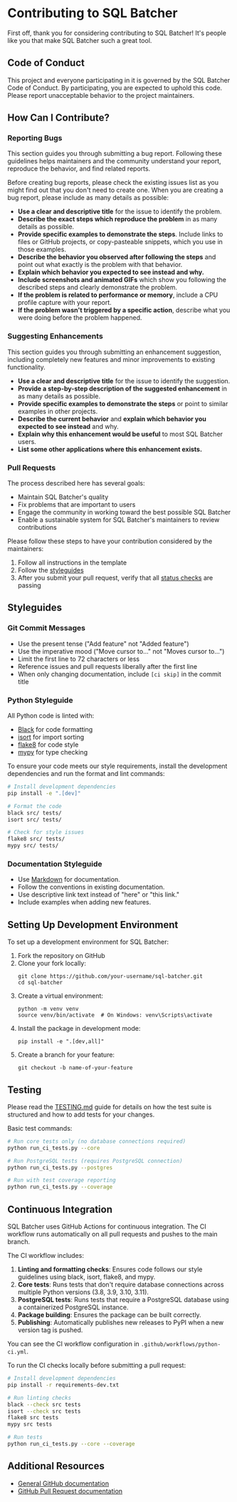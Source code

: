 # Contributing to SQL Batcher

First off, thank you for considering contributing to SQL Batcher! It's people like you that make SQL Batcher such a great tool.

## Code of Conduct

This project and everyone participating in it is governed by the SQL Batcher Code of Conduct. By participating, you are expected to uphold this code. Please report unacceptable behavior to the project maintainers.

## How Can I Contribute?

### Reporting Bugs

This section guides you through submitting a bug report. Following these guidelines helps maintainers and the community understand your report, reproduce the behavior, and find related reports.

Before creating bug reports, please check the existing issues list as you might find out that you don't need to create one. When you are creating a bug report, please include as many details as possible:

* **Use a clear and descriptive title** for the issue to identify the problem.
* **Describe the exact steps which reproduce the problem** in as many details as possible.
* **Provide specific examples to demonstrate the steps**. Include links to files or GitHub projects, or copy-pasteable snippets, which you use in those examples.
* **Describe the behavior you observed after following the steps** and point out what exactly is the problem with that behavior.
* **Explain which behavior you expected to see instead and why.**
* **Include screenshots and animated GIFs** which show you following the described steps and clearly demonstrate the problem.
* **If the problem is related to performance or memory**, include a CPU profile capture with your report.
* **If the problem wasn't triggered by a specific action**, describe what you were doing before the problem happened.

### Suggesting Enhancements

This section guides you through submitting an enhancement suggestion, including completely new features and minor improvements to existing functionality.

* **Use a clear and descriptive title** for the issue to identify the suggestion.
* **Provide a step-by-step description of the suggested enhancement** in as many details as possible.
* **Provide specific examples to demonstrate the steps** or point to similar examples in other projects.
* **Describe the current behavior** and **explain which behavior you expected to see instead** and why.
* **Explain why this enhancement would be useful** to most SQL Batcher users.
* **List some other applications where this enhancement exists.**

### Pull Requests

The process described here has several goals:

- Maintain SQL Batcher's quality
- Fix problems that are important to users
- Engage the community in working toward the best possible SQL Batcher
- Enable a sustainable system for SQL Batcher's maintainers to review contributions

Please follow these steps to have your contribution considered by the maintainers:

1. Follow all instructions in the template
2. Follow the [styleguides](#styleguides)
3. After you submit your pull request, verify that all [status checks](https://help.github.com/articles/about-status-checks/) are passing

## Styleguides

### Git Commit Messages

* Use the present tense ("Add feature" not "Added feature")
* Use the imperative mood ("Move cursor to..." not "Moves cursor to...")
* Limit the first line to 72 characters or less
* Reference issues and pull requests liberally after the first line
* When only changing documentation, include `[ci skip]` in the commit title

### Python Styleguide

All Python code is linted with:

* [Black](https://black.readthedocs.io/en/stable/) for code formatting
* [isort](https://pycqa.github.io/isort/) for import sorting
* [flake8](https://flake8.pycqa.org/en/latest/) for code style
* [mypy](https://mypy.readthedocs.io/en/stable/) for type checking

To ensure your code meets our style requirements, install the development dependencies and run the format and lint commands:

```bash
# Install development dependencies
pip install -e ".[dev]"

# Format the code
black src/ tests/
isort src/ tests/

# Check for style issues
flake8 src/ tests/
mypy src/ tests/
```

### Documentation Styleguide

* Use [Markdown](https://daringfireball.net/projects/markdown) for documentation.
* Follow the conventions in existing documentation.
* Use descriptive link text instead of "here" or "this link."
* Include examples when adding new features.

## Setting Up Development Environment

To set up a development environment for SQL Batcher:

1. Fork the repository on GitHub
2. Clone your fork locally:
   ```
   git clone https://github.com/your-username/sql-batcher.git
   cd sql-batcher
   ```
3. Create a virtual environment:
   ```
   python -m venv venv
   source venv/bin/activate  # On Windows: venv\Scripts\activate
   ```
4. Install the package in development mode:
   ```
   pip install -e ".[dev,all]"
   ```
5. Create a branch for your feature:
   ```
   git checkout -b name-of-your-feature
   ```

## Testing

Please read the [TESTING.md](TESTING.md) guide for details on how the test suite is structured and how to add tests for your changes.

Basic test commands:

```bash
# Run core tests only (no database connections required)
python run_ci_tests.py --core

# Run PostgreSQL tests (requires PostgreSQL connection)
python run_ci_tests.py --postgres

# Run with test coverage reporting
python run_ci_tests.py --coverage
```

## Continuous Integration

SQL Batcher uses GitHub Actions for continuous integration. The CI workflow runs automatically on all pull requests and pushes to the main branch.

The CI workflow includes:

1. **Linting and formatting checks**: Ensures code follows our style guidelines using black, isort, flake8, and mypy.
2. **Core tests**: Runs tests that don't require database connections across multiple Python versions (3.8, 3.9, 3.10, 3.11).
3. **PostgreSQL tests**: Runs tests that require a PostgreSQL database using a containerized PostgreSQL instance.
4. **Package building**: Ensures the package can be built correctly.
5. **Publishing**: Automatically publishes new releases to PyPI when a new version tag is pushed.

You can see the CI workflow configuration in `.github/workflows/python-ci.yml`.

To run the CI checks locally before submitting a pull request:

```bash
# Install development dependencies
pip install -r requirements-dev.txt

# Run linting checks
black --check src tests
isort --check src tests
flake8 src tests
mypy src tests

# Run tests
python run_ci_tests.py --core --coverage
```

## Additional Resources

* [General GitHub documentation](https://help.github.com/)
* [GitHub Pull Request documentation](https://help.github.com/articles/about-pull-requests/)